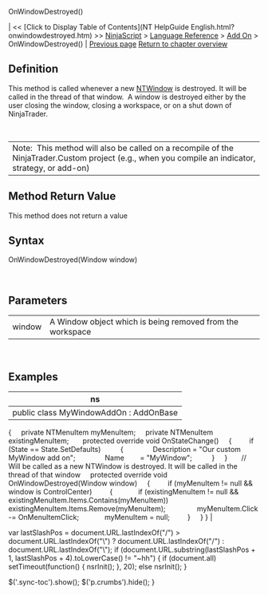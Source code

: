 ﻿










 


OnWindowDestroyed()







| &lt;&lt; [Click to Display Table of Contents](NT HelpGuide English.html?onwindowdestroyed.htm) &gt;&gt;
 [NinjaScript](ninjascript.htm) &gt; [Language Reference](language_reference_wip.htm) &gt; [Add On](add_on.htm) &gt;
OnWindowDestroyed() | [Previous page](onwindowcreated.htm)
[Return to chapter overview](add_on.htm)










Definition
----------


This method is called whenever a new [NTWindow](ntwindow.htm) is destroyed. It will be called in the thread of that window.  A window is destroyed either by the user closing the window, closing a workspace, or on a shut down of NinjaTrader.


 




|  |
| --- |
| Note:  This method will also be called on a recompile of the NinjaTrader.Custom project (e.g., when you compile an indicator, strategy, or add-on) |





Method Return Value
-------------------


This method does not return a value



Syntax
------


OnWindowDestroyed(Window window)


 


Parameters
----------




|  |  |
| --- | --- |
| window | A Window object which is being removed from the workspace |



 



Examples
--------




| ns |
| --- |
| public class MyWindowAddOn : AddOnBase
{
     private NTMenuItem myMenuItem;
     private NTMenuItem existingMenuItem;
 
     protected override void OnStateChange()
     {
         if (State == State.SetDefaults)
          {
               Description = "Our custom MyWindow add on";
               Name        = "MyWindow";
          }
     }
 
     // Will be called as a new NTWindow is destroyed. It will be called in the thread of that window
     protected override void OnWindowDestroyed(Window window)
     {
          if (myMenuItem != null &amp;&amp; window is ControlCenter)
          {
               if (existingMenuItem != null &amp;&amp; existingMenuItem.Items.Contains(myMenuItem))
                   existingMenuItem.Items.Remove(myMenuItem);
 
               myMenuItem.Click -= OnMenuItemClick;
               myMenuItem = null;
          }
     }
} |






 
 var lastSlashPos = document.URL.lastIndexOf("/") &gt; document.URL.lastIndexOf("\\") ? document.URL.lastIndexOf("/") : document.URL.lastIndexOf("\\");
 if (document.URL.substring(lastSlashPos + 1, lastSlashPos + 4).toLowerCase() != "~hh") {
 if (document.all) setTimeout(function() {
 nsrInit();
 }, 20);
 else nsrInit();
 }
 
 
 $('.sync-toc').show();
 $('p.crumbs').hide();
 }
 
 
 



